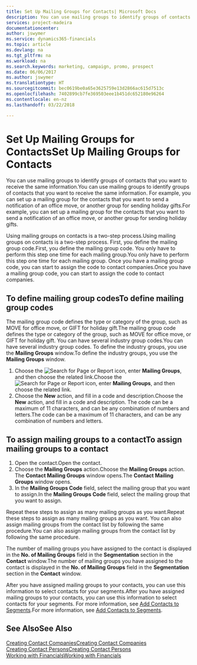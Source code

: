 ```yaml
---
title: Set Up Mailing Groups for Contacts| Microsoft Docs
description: You can use mailing groups to identify groups of contacts that you want to receive the same information, for example, for a marketing campaign or promo.
services: project-madeira
documentationcenter: 
author: jswymer
ms.service: dynamics365-financials
ms.topic: article
ms.devlang: na
ms.tgt_pltfrm: na
ms.workload: na
ms.search.keywords: marketing, campaign, promo, prospect
ms.date: 06/06/2017
ms.author: jswymer
ms.translationtype: HT
ms.sourcegitcommit: bec0619be0a65e3625759e13d2866ac615d7513c
ms.openlocfilehash: 7402899cb7fe369503eee1b451dc652180e96264
ms.contentlocale: en-nz
ms.lasthandoff: 03/22/2018

---
```

# <a name="set-up-mailing-groups-for-contacts"></a><span data-ttu-id="ae59a-103">Set Up Mailing Groups for Contacts</span><span class="sxs-lookup"><span data-stu-id="ae59a-103">Set Up Mailing Groups for Contacts</span></span>
<span data-ttu-id="ae59a-104">You can use mailing groups to identify groups of contacts that you want to receive the same information.</span><span class="sxs-lookup"><span data-stu-id="ae59a-104">You can use mailing groups to identify groups of contacts that you want to receive the same information.</span></span> <span data-ttu-id="ae59a-105">For example, you can set up a mailing group for the contacts that you want to send a notification of an office move, or another group for sending holiday gifts.</span><span class="sxs-lookup"><span data-stu-id="ae59a-105">For example, you can set up a mailing group for the contacts that you want to send a notification of an office move, or another group for sending holiday gifts.</span></span>

<span data-ttu-id="ae59a-106">Using mailing groups on contacts is a two-step process.</span><span class="sxs-lookup"><span data-stu-id="ae59a-106">Using mailing groups on contacts is a two-step process.</span></span> <span data-ttu-id="ae59a-107">First, you define the mailing group code.</span><span class="sxs-lookup"><span data-stu-id="ae59a-107">First, you define the mailing group code.</span></span> <span data-ttu-id="ae59a-108">You only have to perform this step one time for each mailing group.</span><span class="sxs-lookup"><span data-stu-id="ae59a-108">You only have to perform this step one time for each mailing group.</span></span> <span data-ttu-id="ae59a-109">Once you have a mailing group code, you can start to assign the code to contact companies.</span><span class="sxs-lookup"><span data-stu-id="ae59a-109">Once you have a mailing group code, you can start to assign the code to contact companies.</span></span>

## <a name="to-define-mailing-group-codes"></a><span data-ttu-id="ae59a-110">To define mailing group codes</span><span class="sxs-lookup"><span data-stu-id="ae59a-110">To define mailing group codes</span></span>
<span data-ttu-id="ae59a-111">The mailing group code defines the type or category of the group, such as MOVE for office move, or GIFT for holiday gift.</span><span class="sxs-lookup"><span data-stu-id="ae59a-111">The mailing group code defines the type or category of the group, such as MOVE for office move, or GIFT for holiday gift.</span></span> <span data-ttu-id="ae59a-112">You can have several industry group codes.</span><span class="sxs-lookup"><span data-stu-id="ae59a-112">You can have several industry group codes.</span></span> <span data-ttu-id="ae59a-113">To define the industry groups, you use the **Mailing Groups** window.</span><span class="sxs-lookup"><span data-stu-id="ae59a-113">To define the industry groups, you use the **Mailing Groups** window.</span></span>

1. <span data-ttu-id="ae59a-114">Choose the ![Search for Page or Report](media/ui-search/search_small.png "Search for Page or Report icon") icon, enter **Mailing Groups**, and then choose the related link.</span><span class="sxs-lookup"><span data-stu-id="ae59a-114">Choose the ![Search for Page or Report](media/ui-search/search_small.png "Search for Page or Report icon") icon, enter **Mailing Groups**, and then choose the related link.</span></span>
2. <span data-ttu-id="ae59a-115">Choose the **New** action, and fill in a code and description.</span><span class="sxs-lookup"><span data-stu-id="ae59a-115">Choose the **New** action, and fill in a code and description.</span></span> <span data-ttu-id="ae59a-116">The code can be a maximum of 11 characters, and can be any combination of numbers and letters.</span><span class="sxs-lookup"><span data-stu-id="ae59a-116">The code can be a maximum of 11 characters, and can be any combination of numbers and letters.</span></span>

## <a name="AssignMailGroupContact"></a> <span data-ttu-id="ae59a-117">To assign mailing groups to a contact</span><span class="sxs-lookup"><span data-stu-id="ae59a-117">To assign mailing groups to a contact</span></span>
1. <span data-ttu-id="ae59a-118">Open the contact.</span><span class="sxs-lookup"><span data-stu-id="ae59a-118">Open the contact.</span></span>
2. <span data-ttu-id="ae59a-119">Choose the **Mailing Groups** action.</span><span class="sxs-lookup"><span data-stu-id="ae59a-119">Choose the **Mailing Groups** action.</span></span> <span data-ttu-id="ae59a-120">The **Contact Mailing Groups** window opens.</span><span class="sxs-lookup"><span data-stu-id="ae59a-120">The **Contact Mailing Groups** window opens.</span></span>
3. <span data-ttu-id="ae59a-121">In the **Mailing Groups Code** field, select the mailing group that you want to assign.</span><span class="sxs-lookup"><span data-stu-id="ae59a-121">In the **Mailing Groups Code** field, select the mailing group that you want to assign.</span></span>

<span data-ttu-id="ae59a-122">Repeat these steps to assign as many mailing groups as you want.</span><span class="sxs-lookup"><span data-stu-id="ae59a-122">Repeat these steps to assign as many mailing groups as you want.</span></span> <span data-ttu-id="ae59a-123">You can also assign mailing groups from the contact list by following the same procedure.</span><span class="sxs-lookup"><span data-stu-id="ae59a-123">You can also assign mailing groups from the contact list by following the same procedure.</span></span>

<span data-ttu-id="ae59a-124">The number of mailing groups you have assigned to the contact is displayed in the **No. of Mailing Groups** field in the **Segmentation** section in the **Contact** window.</span><span class="sxs-lookup"><span data-stu-id="ae59a-124">The number of mailing groups you have assigned to the contact is displayed in the **No. of Mailing Groups** field in the **Segmentation** section in the **Contact** window.</span></span>

<span data-ttu-id="ae59a-125">After you have assigned mailing groups to your contacts, you can use this information to select contacts for your segments.</span><span class="sxs-lookup"><span data-stu-id="ae59a-125">After you have assigned mailing groups to your contacts, you can use this information to select contacts for your segments.</span></span> <span data-ttu-id="ae59a-126">For more information, see [Add Contacts to Segments](marketing-add-contact-segment.md).</span><span class="sxs-lookup"><span data-stu-id="ae59a-126">For more information, see [Add Contacts to Segments](marketing-add-contact-segment.md).</span></span>

## <a name="see-also"></a><span data-ttu-id="ae59a-127">See Also</span><span class="sxs-lookup"><span data-stu-id="ae59a-127">See Also</span></span>
[<span data-ttu-id="ae59a-128">Creating Contact Companies</span><span class="sxs-lookup"><span data-stu-id="ae59a-128">Creating Contact Companies</span></span>](marketing-create-contact-companies.md)  
[<span data-ttu-id="ae59a-129">Creating Contact Persons</span><span class="sxs-lookup"><span data-stu-id="ae59a-129">Creating Contact Persons</span></span>](marketing-create-contact-persons.md)  
[<span data-ttu-id="ae59a-130">Working with Financials</span><span class="sxs-lookup"><span data-stu-id="ae59a-130">Working with Financials</span></span>](ui-work-product.md)


